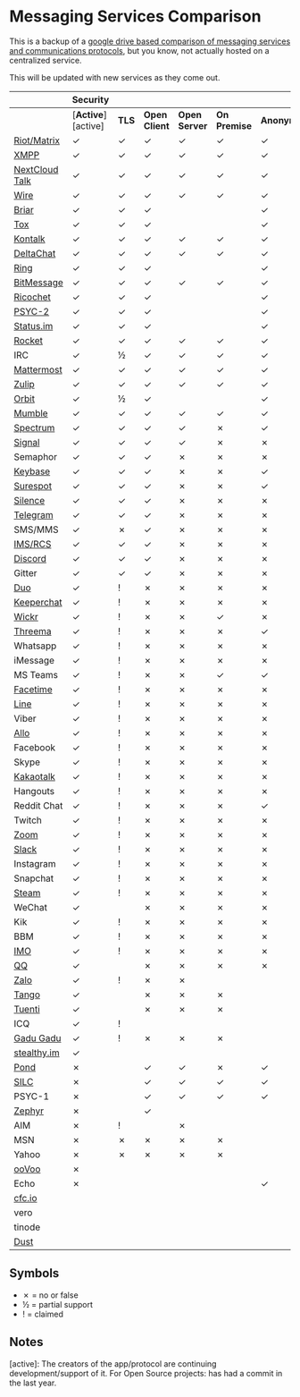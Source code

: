 # Messaging Services Comparison

This is a backup of a [google drive based comparison of messaging services and communications protocols](https://docs.google.com/spreadsheets/d/1-UlA4-tslROBDS9IqHalWVztqZo7uxlCeKPQ-8uoFOU/edit#gid=0), but you know, not actually hosted on a centralized service.

This will be updated with new services as they come out.

| | Security | | | | | | | | | | | | Compatibility | | | | | | | | | Features | | | | | | Sustainability | | | |
| --- | --- | --- | --- | --- | --- | --- | --- | --- | --- | --- | --- | --- | --- | --- | --- | --- | --- | --- | --- | --- | --- | --- | --- | --- | --- | --- | --- | --- | --- | --- | --- |
|   | [**Active**][active] | **TLS** | **Open Client** | **Open Server** | **On Premise** | **Anonymous** | **E2E Private** | **E2E Group** | **E2E Default** | **E2E Audit** | **FIDO1 / U2F** | **Desktop Web** | **Mobile Web** | **Android** | **Apple iOS** | **AOSP** | **Win** | **macOS** | **Linux** | **BSD** | **Terminal** | **MDM** | **Offline Messages** | **File Share** | **Audio Call** | **Video Call** | **Phoneless** | **Decentralized or Federated** | **Open Spec** | **IETF** | *Introduced* |
| [Riot/Matrix](https://matrix.org/) | ✓ | ✓ | ✓ | ✓ | ✓ | ✓ | ✓ | ✓ | [✗](https://github.com/vector-im/riot-web/issues/6779) | [✓](https://www.nccgroup.trust/us/our-research/matrix-olm-cryptographic-review/) | [✗](https://github.com/vector-im/riot-web/issues/2772) | ✓ | ✓ | ✓ | ✓ | ✓ | ✓ | ✓ | ✓ | ✓ | [½](https://github.com/torhve/weechat-matrix-protocol-script/issues/124) | ✓ | ✓ | ✓ | ✓ | ✓ | ✓ | ✓ | ✓ | [✗](https://matrix.org/docs/guides/faq.html#why-aren't-you-doing-this-through-the-ietf%3F-or-w3c%3F-or-3gpp%3F) | 2014 |
| [XMPP](https://xmpp.org/) | ✓ | ✓ | ✓ | ✓ | ✓ | ✓ | ✓ | ✓ | ½ | [✓](http://conversations.im/omemo/audit.pdf) | ✗ | ✓ | ✓ | ✓ | ✓ | ✓ | ✓ | ✓ | ✓ | ✓ | ✓ | ✓ | ✓ | ✓ | ✓ | ✓ | ✓ | ✓ | ✓ | ✓ | 1999 |
| [NextCloud Talk](https://nextcloud.com/talk/) | ✓ | ✓ | ✓ | ✓ | ✓ | ✓ | ✓ | ✓ | ✓ | ✗ | ✓ | ✓ | ✓ | ✓ | ✓ | ✓ | ✓ | ✓ | ✓ | ✓ | ✗ | ✓ | ✓ | ✓ | ✓ | ✓ | ✓ | ✓ | ✗ | ✗ | 2018 |
| [Wire](https://wire.com/) | ✓ | ✓ | ✓ | ✓ | ✓ | ✓ | ✓ | ✓ | ✓ | [✓](https://medium.com/@wireapp/wires-independent-security-review-61f37a1762a8) | [✗](https://github.com/wireapp/wire/issues/85) | ✓ | ✗ | ✓ | ✓ | [✗](https://github.com/wireapp/wire-android#what-is-included-in-the-open-source-client) | ✓ | ✓ | ✓ | ✓ | [½](https://github.com/wireapp/coax) | ✓ | ✓ | ✓ | ✓ | ✓ | ✓ | ✗ | ✗ | ✗ | 2014 |
| [Briar](https://briarproject.org/) | ✓ | ✓ | ✓ |  |  | ✓ | ✓ | ✓ | ✓ | [✓](https://briarproject.org/raw/BRP-01-report.pdf) |  | ✗ | ✗ | ✓ | ✗ | ✓ | ✗ | ✗ | ✗ | ✗ | ✗ | ✗ | ✓ | ✗ | ✗ | ✗ | ✗ | ✓ | ✗ | ✗ | 2016 |
| [Tox](https://tox.chat/) | ✓ | ✓ | ✓ |  |  | ✓ | ✓ | ✓ | ✓ | [✗](https://github.com/TokTok/c-toxcore/issues/426) |  | ✗ | ✗ | ✓ | ✓ | ✓ | ✓ | ✓ | ✓ | ✓ | ✓ | ✗ | ½ | ✓ | ✓ | ✓ | ✓ | ✓ | ✓ | ✗ | 2013 |
| [Kontalk](https://kontalk.org/) | ✓ | ✓ | ✓ | ✓ | ✓ | ✓ | ✓ | ✓ | ✓ | ✗ | ✗ | ✗ | ✗ | ✓ | ✓ | ✓ | ✓ | ✓ | ✓ | ✓ | ✗ | ✓ | ✓ | ✓ | ✗ | ✗ | ✓ | ✓ | ✓ | ½ | 2014 |
| [DeltaChat](https://delta.chat/) | ✓ | ✓ | ✓ | ✓ | ✓ | ✓ | ✓ | ✓ | ✓ | ✗ | ✗ | ✗ | ✗ | ✓ | ✗ | ✓ | ✗ | ✗ | ½ | ✗ | ✗ | ✓ | ✓ | ✓ | ✗ | ✗ | ✓ | ✓ | ✓ | [½](https://github.com/deltachat/deltachat-android/blob/master/standards.md#standards-used-in-delta-chat) | 2017 |
| [Ring](https://ring.cx/) | ✓ | ✓ | ✓ |  |  | ✓ | ✓ | ✓ | ✓ | ✗ |  | ✗ | ✗ | ✓ | ✓ | ✓ | ✓ | ✓ | ✓ | ✓ | ✗ | ✓ | ✗ | ✓ | ✓ | ✓ | ✓ | ✓ | ½ | ✗ | 2016 |
| [BitMessage](https://bitmessage.org/) | ✓ | ✓ | ✓ | ✓ | ✓ | ✓ | ✓ | ✓ | ✓ | ✗ | ✗ | ✗ | ✗ | [✓](https://github.com/Bitmessage/PyBMAndroidQt) | ✗ | ✗ | ✓ | [✓](https://github.com/VoluntaryLabs/Bitpost) | ✓ | ✓ | ✗ | ✓ | ✓ | ✗ | ✗ | ✗ | ✓ | ✓ | ✓ | ✗ | 2014 |
| [Ricochet](https://ricochet.im/) | ✓ | ✓ | ✓ |  |  | ✓ | ✓ | ✓ | ✓ | ✗ |  | ✗ | ✗ | ✗ | ✗ | ✗ | ✓ | ✓ | ✓ | ✓ | ✗ | ✓ | [✗](https://github.com/ricochet-im/ricochet/issues/405) | ✗ | ✗ | ✗ | ✓ | ✓ | [✓](https://github.com/ricochet-im/ricochet/blob/master/doc/protocol.md) | ✗ | 2016 |
| [PSYC-2](https://about.psyc.eu/PSYC2) | ✓ | ✓ | ✓ |  |  | ✓ | ✓ | ✓ | ✓ | ✗ |  | ✗ | ✗ | ✗ | ✗ | ✗ | ✗ | ✗ | ✗ | ✗ | ✓ | ✓ | ✓ | ✓ | ✓ | ✓ | ✓ | ✓ | ✓ | ✗ | 2013 |
| [Status.im](http://status.im/) | ✓ | ✓ | ✓ |  |  | ✓ | ✓ | ✓ | ✓ | ✗ |  | ✗ | ✗ | [✓](https://play.google.com/store/apps/details?id=im.status.ethereum) | ✓ |   | ✗ | ✓ | ✓ | ✗ |   |   | ½ |   |   |   | ✓ | ✓ |   | ✗ | 2016 |
| [Rocket](https://rocket.chat/) | ✓ | ✓ | ✓ | ✓ | ✓ | ✓ | ✓ | ✓ | ✗ | ✗ | ✗ | ✓ | ✓ | ✓ | ✓ | ✓ | ✓ | ✓ | ✓ | ✓ | ✓ | ✓ | ✓ | ✓ | ✓ | ✓ | ✓ | ✗ | ✓ | ✗ | 2015 |
| IRC | ✓ | ½ | ✓ | ✓ | ✓ | ✓ | ✓ | ✗ | ✗ | ✗ | ✗ | ✓ | ✓ | ✓ | ✓ | ✓ | ✓ | ✓ | ✓ | ✓ | ✓ | ✗ | ✗ | ✓ | ✗ | ✗ | ✓ | ✓ | ✓ | ✓ | 1988 |
| [Mattermost](https://mattermost.com/) | ✓ | ✓ | ✓ | ✓ | ✓ | ✓ | ✗ | ✗ | ✗ | ✗ | ✗ | ✓ | ✓ | ✓ | ✓ | ✓ | ✓ | ✓ | ✓ | ✓ | ✓ | ✓ | ✓ | ✓ | ✓ | ✓ | ✓ | ✗ | ✓ | ✗ | 2016 |
| [Zulip](https://zulipchat.com/) | ✓ | ✓ | ✓ | ✓ | ✓ | ✓ | ✗ | [✗](https://github.com/zulip/zulip/issues/6096) | ✗ | ✗ | ✗ | ✓ | ✗ | ✓ | ✓ | ✓ | ✓ | ✓ | ✓ | ✓ | ✗ | ✓ | ✓ | ✓ | ✓ | ✓ | ✓ | [✗](https://github.com/zulip/zulip/issues/356) | ✗ | ✗ | 2014 |
| [Orbit](https://github.com/orbitdb/orbit) | ✓ | ½ | ✓ |  |  | ✓ | ✗ | ✗ | ✗ | ✗ |  | [✓](https://orbit.chat/) | [✓](https://orbit.chat/) | ✗ | ✗ | ✗ | ✗ | [✓](https://github.com/orbitdb/orbit-electron) | [✓](https://github.com/orbitdb/orbit-electron) | ✗ | [✓](https://github.com/orbitdb/orbit-textui) | ✓ | ✓ | ✓ | ✗ | ✗ | ✓ | ✓ | ✗ | ✗ | 2015 |
| [Mumble](https://wiki.mumble.info/wiki/Main_Page) | ✓ | ✓ | ✓ | ✓ | ✓ | ✓ | ✗ | ✗ | ✗ | ✗ | ✗ | ✓ | ✗ | ✓ | ✓ | ✓ | ✓ | ✓ | ✓ | ✓ | ✗ | ✓ | ✗ | ✗ | ✓ | ✗ | ✓ | ✗ | ✓ | ✗ | 2005 |
| [Spectrum](https://spectrum.chat/) | ✓ | ✓ | ✓ | ✓ | ✗ | ✓ | [✗](https://github.com/withspectrum/spectrum/issues/549) | ✗ | ✗ | ✗ | ✗ | ✓ | ✗ | ✓ | ✓ | ✗ | ✗ | ✗ | ✗ | ✗ | ✗ | ✓ | ✓ | ✗ | ✗ | ✗ | ✓ | ✗ | ✗ | ✗ | 2011 |
| [Signal](https://www.signal.org/) | ✓ | ✓ | ✓ | ✓ | ✗ | ✗ | ✓ | ✓ | ✓ | [✓](https://eprint.iacr.org/2016/1013.pdf) | ✗ | ✓ | ✗ | ✓ | ✓ | ✗ | ✓ | ✓ | ✓ | ✗ | ✗ | ✗ | ✓ | ✓ | ✓ | ✓ | ✗ | ✗ | ✗ | ✗ | 2014 |
| Semaphor | ✓ | ✓ | ✓ | ✗ | ✗ | ✗ | ✓ | ✓ | ✓ | ✗ | ✗ | ✗ | ✗ | ✓ | ✓ | ✗ | ✓ | ✓ | ✓ | ✗ | ✗ | ✓ | ✓ | ✓ | ✗ | ✗ | ✓ | ✗ | ✗ | ✗ | 2016 |
| [Keybase](https://keybase.io/) | ✓ | ✓ | ✓ | ✗ | ✗ | ✓ | ✓ | ✓ | ✓ | ✗ | [✗](https://github.com/keybase/keybase-issues/issues/808) | ✓ | ✓ | ✓ | ✓ | ✗ | ✓ | ✓ | ✓ | ✗ | ✓ | ✓ | ✓ | ✓ | ✗ | ✗ | ✓ | ✗ | ✗ | ✗ | 2017 |
| [Surespot](https://www.surespot.me/) | ✓ | ✓ | ✓ | ✗ | ✗ | ✓ | ✓ | ✗ | ✓ | ✗ | ✗ | ✗ | ✗ | ✓ | ✓ | ✓ | ✗ | ✗ | ✗ | ✗ | ✗ | ✗ | ✓ | ✓ | ✗ | ✗ | ✗ | ✗ | ✗ | ✗ |   |
| [Silence](https://silence.im/) | ✓ | ✓ | ✓ | ✗ | ✗ | ✗ | ✓ | ✗ | ✗ | ✗ | ✗ | ✗ | ✗ | ✓ | ✗ | ✓ | ✗ | ✗ | ✗ | ✗ | ✗ | ✗ | ✓ | ✓ | ✗ | ✗ | ✗ | ✓ | ✗ | ✗ |   |
| [Telegram](https://telegram.org/) | ✓ | ✓ | ✓ | ✗ | ✗ | ✗ | ½ | ✗ | ✗ | ✗ | ✗ | [✓](https://web.telegram.org/) | ✗ | ✓ | ✓ | ✓ | ✓ | ✓ | ✓ | ✓ | ✓ | ✓ | ✓ | ✓ | ✓ | ✗ | ✗ | ✗ | [✓](https://core.telegram.org/mtproto) | ✗ |   |
| SMS/MMS | ✓ | ✗ | ✓ | ✗ | ✗ | ✗ | ✗ | ✗ | ✗ | ✗ | ✗ | ✗ | ✗ | ✓ | ✓ | ✓ | ✓ | ✗ | ✓ | ✗ | ✗ | ✓ | ✓ | ✓ | ✓ | ✗ | ✗ | ✓ | ✓ | ½ |   |
| [IMS/RCS](https://en.wikipedia.org/wiki/Rich_Communication_Services) | ✓ | ✓ | ✓ | ✗ | ✗ | ✗ | ✗ | ✗ | ✗ | ✗ | ✗ | ✗ | ✗ | ✓ | ✓ | ✓ | ✗ | ✗ | ✗ | ✗ | ✗ | ✓ | ✓ | ✓ | ✓ | ✓ | ✗ | ✓ | ✓ | ✗ |   |
| [Discord](https://discordapp.com/) | ✓ | ✓ | ✓ | ✗ | ✗ | ✗ | ✗ | ✗ | ✗ | ✗ | ✗ | ✓ | ✗ | ✓ | ✓ | ✗ | ✓ | ✓ | ✓ | ✗ | ✓ | ✓ | ✓ | ✓ | ✓ | ✓ | ✓ | ✗ | ✗ | ✗ |   |
| Gitter | ✓ | ✓ | ✓ | ✗ | ✗ | ✗ | ✗ | ✗ | ✗ | ✗ | ✗ | ✓ | ✓ | ✓ | ✓ | ✓ | ✓ | ✓ | ✓ | ✓ | ✓ | ✓ | ✓ | ✗ | ✗ | ✗ | ✓ | ✗ | ✓ | ✗ |   |
| [Duo](https://duo.google.com/) | ✓ | ! | ✗ | ✗ | ✗ | ✗ | ! | ! | ! | ✗ | ✓ | ✗ | ✗ | ✓ | ✓ | ✗ | ✗ | ✗ | ✗ | ✗ | ✗ | ✗ | ✓ | ✗ | ✓ | ✓ | ✓ | ✗ | ✗ | ✗ |   |
| [Keeperchat](https://keeperchat.com/) | ✓ | ! | ✗ | ✗ | ✗ | ✗ | ! | ! | ! | ✗ | ✓ | ✗ | ✗ | ✓ | ✓ | ✗ | ✓ | ✓ | ✗ | ✗ | ✗ | ✓ | ✓ | ✓ | ✗ | ✗ | ✓ | ✗ | ✗ | ✗ | 2017 |
| [Wickr](https://wickr.com/) | ✓ | ! | ✗ | ✗ | ✓ | ✗ | ! | ! | ! | ✗ | ✗ | ✓ | ✗ | ✓ | ✓ | ✗ | ✓ | ✓ | ✓ | ✗ | ✗ | ✓ | ✓ | ✓ | ✓ | ✓ | ✓ | ✗ | ✗ | ✗ |   |
| [Threema](https://threema.ch/) | ✓ | ! | ✗ | ✗ | ✗ | ✓ | ! | ! | ! | ✗ | ✗ | ✓ | ✗ | ✓ | ✓ | ✗ | ✗ | ✗ | ✗ | ✗ | ✗ | ✓ | ✓ | ✓ | ✓ | ✗ | ✓ | ✗ | ✗ | ✗ |   |
| Whatsapp | ✓ | ! | ✗ | ✗ | ✗ | ✗ | ! | ! | ! | ✗ | ✗ | ✓ | ✗ | ✓ | ✓ | ✗ | [✓](https://blog.whatsapp.com/10000621/Introducing-WhatsApps-desktop-app) | [✓](https://blog.whatsapp.com/10000621/Introducing-WhatsApps-desktop-app) | ✗ | ✗ | ✗ | ✗ | ✓ | ✓ | ✓ | ✓ | ✗ | ✗ | ✗ | ✗ |   |
| iMessage | ✓ | ! | ✗ | ✗ | ✗ | ✗ | ! | ! | ! | ✗ | ✗ | ✗ | ✗ | ✗ | ✓ | ✗ | ✗ | ✓ | ✗ | ✗ | ✗ | ✓ | ✓ | ✓ | ✗ | ✗ | ✗ | ✗ | ✗ | ✗ |   |
| MS Teams | ✓ | ! | ✗ | ✗ | ✓ | ✓ | ! | ! | ! | ✗ | ✗ | ✗ | ✗ | ✓ | ✓ | ✗ | ✓ | ✓ | ✗ | ✗ | ✗ | ✓ | ✓ | ✓ | ✓ | ✓ | ✓ | ✗ | ✗ | ✗ |   |
| [Facetime](https://www.apple.com/ios/facetime) | ✓ | ! | ✗ | ✗ | ✗ | ✗ | ! | ! | ! | ✗ | ✗ | ✗ | ✗ | ✗ | ✓ | ✗ | ✗ | ✓ | ✗ | ✗ | ✗ | ✗ | ✗ | ✗ | ✓ | ✓ | ✓ | ✗ | ✗ | ✗ |   |
| [Line](https://line.me/en/) | ✓ | ! | ✗ | ✗ | ✗ | ✗ | ! | ! | ! | ✗ | ✗ | ✗ | ✗ | ✓ | ✓ | ✗ | ✓ | ✓ | ✗ | ✗ | ✗ | ✓ | ✓ | ✓ | ✓ | ✓ | ✓ | ✗ | ✗ | ✗ |   |
| Viber | ✓ | ! | ✗ | ✗ | ✗ | ✗ | ! | ! | ! | ✗ | ✗ |   |   | ✓ | ✓ |   | ✓ | ✓ |   |   | ✗ | ✓ | ✓ | ✓ | ✓ | ✓ | ✗ | ✗ | ✗ | ✗ |   |
| [Allo](https://allo.google.com/) | ✓ | ! | ✗ | ✗ | ✗ | ✗ | ! | ! | ✗ | ✗ | ✓ | ✗ | ✗ | ✓ | ✓ | ✗ | ✗ | ✗ | ✗ | ✗ | ✗ | ✓ | ✓ | ✓ | ✗ | ✗ | ✓ | ✗ | ✗ | ✗ |   |
| Facebook | ✓ | ! | ✗ | ✗ | ✗ | ✗ | ! | ! | ✗ | ✗ | ✓ | ✓ | ✓ | ✓ | ✓ | ✗ | ✗ | ✗ | ✗ | ✗ | ✓ | ✓ | ✓ | ✓ | ✓ | ✓ | ✓ | ✗ | ✗ | ✗ |   |
| Skype | ✓ | ! | ✗ | ✗ | ✗ | ✗ | ! | ✗ | ✗ | ✗ | ✗ | ✓ | ✗ | ✓ | ✓ | ✗ | ✓ | ✓ | ✓ | ✗ | ✗ | ✓ | ✓ | ✓ | ✓ | ✓ | ✓ | ✗ | ✗ | ✗ |   |
| [Kakaotalk](https://www.kakaocorp.com/service/KakaoTalk?lang=en) | ✓ | ! | ✗ | ✗ | ✗ | ✗ | [!](https://techcrunch.com/2014/12/07/chat-app-kakao-talk-begins-offering-opt-in-encryption-following-recent-privacy-storm/) | ✗ | ✗ | ✗ | ✗ |   |   | ✓ | ✓ |   | ✓ | ✓ |   |   | ✗ | ✓ | ✓ | ✓ | ✓ |   |   | ✗ | ✗ | ✗ |   |
| Hangouts | ✓ | ! | ✗ | ✗ | ✗ | ✗ | ✗ | ✗ | ✗ | ✗ | ✓ | ✓ | ✗ | ✓ | ✓ | ✗ | ✓ | ✓ | ✓ | ✓ | [✓](https://github.com/tdryer/hangups) | ✓ | ✓ | ✓ | ✓ | ✓ | ✓ | ✗ | ✗ | ✗ |   |
| Reddit Chat | ✓ | ! | ✗ | ✗ | ✗ | ✓ | ✗ | ✗ | ✗ | ✗ | ✗ | ✓ | ✗ | ✗ | ✗ | ✗ | ✗ | ✗ | ✗ | ✗ | ✗ | ✓ | ✓ | ✗ | ✗ | ✗ | ✓ | ✗ | ✗ | ✗ |   |
| Twitch | ✓ | ! | ✗ | ✗ | ✗ | ✗ | ✗ | ✗ | ✗ | ✗ | ✗ | ✓ | ✗ | ✓ | ✓ | ✗ | ✓ | ✗ | ✗ | ✗ | ✓ | ✓ | ✓ | ✗ | ✗ | ✗ | ✓ | ✗ | ✓ | ✗ |   |
| [Zoom](https://zoom.us/) | ✓ | ! | ✗ | ✗ | ✗ | ✗ | ✗ | ✗ | ✗ | ✗ | ✗ | ✓ | ✗ | ✓ | ✓ | ✗ | ✓ | ✓ | ✓ | ✗ | ✗ | ✓ | ✓ | ✗ | ✓ | ✓ | ✓ | ✗ | ✗ | ✗ |   |
| [Slack](https://slack.com/) | ✓ | ! | ✗ | ✗ | ✗ | ✗ | ✗ | ✗ | ✗ | ✗ | ✗ | ✓ | ✓ | ✓ | ✓ | ✓ | ✓ | ✓ | ✓ | ✓ | ✗ | ✓ | ✓ | ✓ | ✓ | ✓ | ✓ | ✗ | ✗ | ✗ |   |
| Instagram | ✓ | ! | ✗ | ✗ | ✗ | ✗ | ✗ | ✗ | ✗ | ✗ | ✗ | ✗ | ✗ | ✓ | ✓ | ✗ | ✓ | ✓ | ✗ | ✗ | ✗ | ✓ | ✓ | ✓ | ✓ | ✓ | ✗ | ✗ | ✗ | ✗ |   |
| Snapchat | ✓ | ! | ✗ | ✗ | ✗ | ✗ | ✗ | ✗ | ✗ | ✗ | ✗ | ✗ | ✗ | ✓ | ✓ | ✗ | ✗ | ✗ | ✗ | ✗ | ✗ | ✓ | ✓ | ✓ | ✓ | ✓ | ✗ | ✗ | ✗ | ✗ |   |
| [Steam](https://steampowered.com/) | ✓ | ! | ✗ | ✗ | ✗ | ✗ | ✗ | ✗ | ✗ | ✗ | ✗ | [✓](https://steamcommunity.com/chat/) |   | ✓ | ✓ | ✓ | ✓ | ✓ | ✓ |   | ✗ | ✓ | ✓ | ✗ | ✓ | ✗ | ✓ | ✗ | ✗ | ✗ |   |
| WeChat | ✓ |   | ✗ | ✗ | ✗ | ✗ | ✗ | ✗ | ✗ | ✗ | ✗ | ✓ |   | ✓ | ✓ |   | ✓ | ✓ | [✓](https://github.com/geeeeeeeeek/electronic-wechat) |   |   | ✓ | ✓ | ✓ | ✓ | ✓ | ✗ | ✗ | ✗ | ✗ | 2011 |
| Kik | ✓ | ! | ✗ | ✗ | ✗ | ✗ | ✗ | ✗ | ✗ | ✗ | ✗ |   |   | ✓ |   |   |   |   |   |   | ✗ | ✓ | ✓ | ✓ |   |   |   | ✗ | ✗ | ✗ |   |
| BBM | ✓ | ! | ✗ | ✗ | ✗ | ✗ | ✗ | ✗ | ✗ | ✗ | ✗ |   |   |   |   |   |   |   |   |   | ✗ | ✓ | ✓ |   |   |   |   | ✗ | ✗ | ✗ |   |
| [IMO](https://www.imo.im/) | ✓ | ! | ✗ | ✗ | ✗ | ✗ | ✗ | ✗ | ✗ | ✗ | ✗ | ✗ | ✗ | ✓ | ✓ | ✓ | ✓ | ✓ | ✗ | ✗ | ✗ | ✓ | ✓ |   |   |   |   | ✗ | ✗ | ✗ |   |
| [QQ](http://www.qq.com/) | ✓ |   | ✗ | ✗ | ✗ | ✗ | ✗ | ✗ | ✗ | ✗ | ✗ | ✓ |   | ✓ | ✓ |   | ✓ | ✓ | ✗ |   | ✗ | ✓ | ✓ | ✓ | ✓ | ✓ | ✓ | ✗ | ✗ | ✗ | 1999 |
| [Zalo](https://zalo.me/) | ✓ | ! | ✗ | ✗ |   |   |   |   |   | ✗ | ✗ | ✓ |   | ✓ | ✓ |   |   |   |   |   | ✗ | ✓ |   |   | ✓ | ✓ |   |   |   | ✗ |   |
| [Tango](https://www.tango.me/) | ✓ |   | ✗ | ✗ | ✗ |   |   |   |   | ✗ | ✗ | ✗ | ✗ | ✓ | ✓ | ✓ | ✗ | ✗ | ✗ | ✗ | ✗ | ✓ |   | ✓ | ✓ | ✓ |   |   |   |   |   |
| [Tuenti](https://www.tuenti.com/epp) | ✓ |   | ✗ | ✗ | ✗ |   |   |   |   | ✗ | ✗ | [✓](http://www.tuenti.com/login) |   | ✓ | ✓ |   |   |   |   |   | ✗ | ✓ |   |   | ✓ |   |   | ✗ | ✗ | ✗ |   |
| ICQ | ✓ | ! |   |   |   |   |   |   |   | ✗ | ✗ |   |   |   |   |   | ✓ |   |   |   | ✓ | ✓ |   |   |   |   |   | ✗ |   | ✗ |   |
| [Gadu Gadu](https://www.gadu-gadu.pl/) | ✓ | ! | ✗ | ✗ | ✗ |   |   |   |   | ✗ | ✗ |   |   | ✓ | ✓ |   | ✓ | ✓ | ✓ |   | ✗ | ✓ | ✓ | ✓ | ✓ |   |   | ✗ | ✗ | ✗ |   |
| [stealthy.im](http://stealthy.im/) | ✓ |   |   |   |   |   |   |   |   |   |   |   |   | ✓ | ✓ |   |   |   |   |   |   |   |   |   |   |   |   |   |   |   |   |
| [Pond](https://github.com/agl/pond) | ✗ |   | ✓ | ✓ | ✗ | ✓ | ✓ | ✓ | ✓ | ✗ | ✗ | ✗ | ✗ | ✗ | ✗ | ✗ | ✗ | ✗ | ✗ | ✗ | ✗ |   |   | ✗ | ✗ | ✗ |   | ✗ | ✓ | ✗ |   |
| [SILC](http://www.silcnet.org/) | ✗ |   | ✓ | ✓ | ✓ | ✓ | ✓ | ✗ | ✗ | ✗ | ✗ | ✗ | ✗ | ✗ | ✗ | ✗ | ✓ | ✓ | ✓ | ✗ | ✓ |   | ✓ | ✓ | ✓ | ✓ | ✓ | ✓ | ✓ | ✗ |   |
| PSYC-1 | ✗ |   | ✓ | ✓ | ✓ | ✓ | ✗ | ✗ | ✗ | ✗ | ✗ | ✓ | ✓ | ✓ | ✓ | ✓ | ✓ | ✓ | ✓ | ✓ | ✓ |   | ✓ | ✓ | ✓ | ✓ | ✓ | ✓ | ✓ | ✗ | 2000 |
| [Zephyr](https://github.com/zephyr-im) | ✗ |   | ✓ |   |   |   |   |   |   | ✗ | ✗ |   |   |   |   |   |   |   |   |   | ✗ |   |   |   |   |   |   |   |   |   |   |
| AIM | ✗ | ! |   | ✗ |   |   | ✗ | ✗ | ✗ | ✗ | ✗ |   |   |   |   |   | ✓ |   |   |   | ✓ |   |   |   |   |   |   | ✗ |   | ✗ |   |
| MSN | ✗ | ✗ | ✗ | ✗ | ✗ |   | ✗ | ✗ | ✗ | ✗ | ✗ |   |   |   |   |   | ✓ |   |   |   | ✓ |   |   |   |   |   | ✓ | ✗ |   | ✗ |   |
| Yahoo | ✗ | ✗ | ✗ | ✗ | ✗ |   | ✗ | ✗ | ✗ | ✗ | ✗ |   |   |   |   |   |   |   |   |   | ✓ |   |   |   |   |   | ✓ | ✗ |   | ✗ |   |
| [ooVoo](http://www.oovoo.com/) | ✗ |   |   |   |   |   |   |   |   | ✗ | ✗ |   |   |   |   |   |   |   |   |   | ✗ |   |   |   |   |   |   |   |   |   |   |
| Echo | ✗ |   |   |   |   | ✓ |   |   |   | ✗ | ✗ |   |   |   |   |   |   |   |   |   | ✗ |   |   |   |   |   | ✓ | ✓ |   |   |   |
| [cfc.io](http://cfc.io/) |   |   |   |   |   |   |   |   |   |   |   |   |   |   |   |   |   |   |   |   |   |   |   |   |   |   |   |   |   |   |   |
| vero |   |   |   |   |   |   |   |   |   |   |   |   |   |   |   |   |   |   |   |   |   |   |   |   |   |   |   |   |   |   |   |
| tinode |   |   |   |   |   |   |   |   |   |   |   |   |   |   |   |   |   |   |   |   |   |   |   |   |   |   |   |   |   |   |   |
| [Dust](https://www.usedust.com/) |   |   |   |   |   |   |   |   |   |   |   |   |   | ✓ | ✓ |   |   |   |   |   |   |   |   |   |   |   |   |   |   |   |   |


## Symbols

- ✗ = no or false
- ½ = partial support
- ! = claimed

## Notes

[active]: The creators of the app/protocol are continuing development/support of it.
For Open Source projects: has had a commit in the last year.